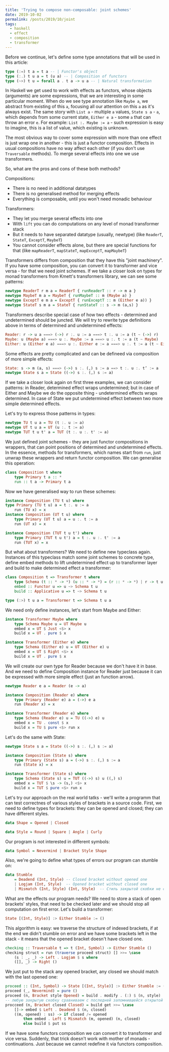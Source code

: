```yaml
---
title: 'Trying to compose non-composable: joint schemes'
date: 2019-10-02
permalink: /posts/2019/10/joint
tags:
  - haskell
  - effect
  - composition
  - transformer
---
```


Before we continue, let's define some type annotations that will be used in this article:
```haskell
type (:=) t a = t a -- | Functor's object
type (:.) t u a = t (u a) -- | Composition of functors
type (~>) t u = forall a . t a -> u a -- | Natural transformation
```

In Haskell we get used to work with effects as functors, whose objects (arguments) are some expressions, that we are interesting in  some particular moment.
When do we see type annotation like `Maybe a`, we abstract from existing of this `a`, focusing all our attention on this `a` as it's always exist. The same story with `List a` - multiple `a` values, `State s a` - `a`, which depends from some current state, `Either e a` - some `a` that can throw an error `e`. For example: `List :. Maybe := a` - such expression is easy to imagine, this is a list of value, which existing is unknown.

The most obvious way to cover some expression with more than one effect is just wrap one in another - this is just a functor composition. Effects in usual compositions have no way affect each other (if you don't use `Traversable` methods). To merge several effects into one we use transformers.

So, what are the pros and cons of these both methods?

Compositions:
* There is no need in additional datatypes
* There is no generalised method for merging effects
* Everything is composable, until you won't need monadic behaviour

Transformers:
* They let you merge several effects into one
* With `lift` you can do computations on any level of monad transformer stack
* But it needs to have separated datatype (usually, newtype) (like `ReaderT`, `StateT`, `ExceptT`, `MaybeT`)
* You cannot consider effects alone, but there are special functions for that (like `mapReaderT`, `mapStateT`, `mapExceptT`, `mapMaybeT`)

Transformers differs from composition that they have this "joint machinery". If you have some composition, you can convert it to transformer and vice versa - for that we need joint schemes. If we take a closer look on types for monad transformers from Kmett's transformers library, we can see some patterns:
```haskell
newtype ReaderT r m a = ReaderT { runReaderT :: r -> m a }
newtype MaybeT m a = MaybeT { runMaybeT :: m (Maybe a) }
newtype ExceptT e m a = ExceptT { runExceptT :: m (Either e a)) }
newtype StateT s m a = StateT { runStateT :: s -> m (a,s) }
```

Transformers describe special case of how two effects - determined and undetermined should be juncted. We will try to rewrite type definitions above in terms of determined and undetermined effects:

```haskell
Reader: r -> u a ===> (->) r :. u := a ===> t :. u := a (t ~ (->) r)
Maybe: u (Maybe a) ===> u :. Maybe := a ===> u :. t := a (t ~ Maybe)
Either: u (Either e a) ===> u :. Either e := a ===> u :. t := a (t ~ Either e)
```

Some effects are pretty complicated and can be defineed via composition of more simple effects:

```haskell
State: s -> m (a, s) ===> (->) s :. (,) s := a ==> t :. u :. t’ := a
newtype State s a = State ((->) s :. (,) s := a)
```

If we take a closer look again on first three examples, we can consider patterns: in Reader, determined effect wraps undetermined; but in case of Either and Maybe we do the opposite thing - undetermined effects wraps determined. In case of State we put undetermined effect between two more simple determined effects.

Let's try to express those patterns in types:

```haskell
newtype TU t u a = TU (t :. u := a)
newtype UT t u a = UT (u :. t := a)
newtype TUT t u t' a = TUT (t :. u :. t' := a)
```

We just defined joint schemes - they are just functor compositions in wrappers, that can point positions of determined and undetermined effects. In the essence, methods for transformers, which names start from `run`, just unwrap these wrappers and return functor composition. We can generalise this operation:

```haskell
class Composition t where
	type Primary t a :: *
	run :: t a -> Primary t a
```

Now we have generalised way to run these schemes:

```haskell
instance Composition (TU t u) where
type Primary (TU t u) a = t :. u := a
	run (TU x) = x
instance Composition (UT t u) where
	type Primary (UT t u) a = u :. t := a
	run (UT x) = x

instance Composition (TUT t u t') where
	type Primary (TUT t u t') a = t :. u :. t' := a
	run (TUT x) = x
```

But what about transformers? We need to define new typeclass again. Instances of this typeclass match some joint schemes to concrete type, define embed methods to lift undetermined effect up to transformer layer and build to make determined effect a transformer:

```haskell
class Composition t => Transformer t where
	type Schema (t :: * -> *) (u :: * -> *) = (r :: * -> *) | r -> t u
	embed :: Functor u => u ~> Schema t u
	build :: Applicative u => t ~> Schema t u

type (:>) t u a = Transformer t => Schema t u a
```

We need only define instances, let's start from Maybe and Either:

```haskell
instance Transformer Maybe where
	type Schema Maybe u = UT Maybe u
	embed x = UT $ Just <$> x
	build x = UT . pure $ x

instance Transformer (Either e) where
	type Schema (Either e) u = UT (Either e) u
	embed x = UT $ Right <$> x
	build x = UT . pure $ x
```

We will create our own type for Reader because we don't have it in base. And we need to define Composition instance for Reader just because it can be expressed with more simple effect (just an function arrow).

```haskell
newtype Reader e a = Reader (e -> a)

instance Composition (Reader e) where
	type Primary (Reader e) a = (->) e a
	run (Reader x) = x

instance Transformer (Reader e) where
	type Schema (Reader e) u = TU ((->) e) u
	embed x = TU . const $ x
	build x = TU $ pure <$> run x
```

Let's do the same with State:

```haskell
newtype State s a = State ((->) s :. (,) s := a)

instance Composition (State s) where
	type Primary (State s) a = (->) s :. (,) s := a
	run (State x) = x

instance Transformer (State s) where
	type Schema (State s) u = TUT ((->) s) u ((,) s)
	embed x = TUT $ \s -> (s,) <$> x
	build x = TUT $ pure <$> run x
```

Let's try our approach on the real world tatks - we'll write a programm that can test correctnes of various styles of brackets in a source code. First, we need to define types for brackets: they can be opened and closed; they can have different styles.

```haskell
data Shape = Opened | Closed

data Style = Round | Square | Angle | Curly
```

Our program is not interested in different symbols:

```haskell
data Symbol = Nevermind | Bracket Style Shape
```

Also, we're going to define what types of errors our program can stumble on:

```haskell
data Stumble
	= Deadend (Int, Style) -- Closed bracket without opened one
	| Logjam (Int, Style)  -- Opened bracket without closed one
	| Mismatch (Int, Style) (Int, Style)  -- Стиль закрытой скобки не соответствует открытой
```

What are the effects our program needs? We need to store a stack of open brackets' styles, that need to be checked later and we should stop all computation on first error. Let's build a transformer:

```haskell
State [(Int, Style)] :> Either Stumble := ()
```

This algorithm is easy: we traverse the structure of indexed brackets, if at the end we didn't stumble on error and we have some brackets left in the stack - it means that the opened bracket doesn't have closed one.

```haskell
checking :: Traversable t => t (Int, Symbol) -> Either Stumble ()
checking struct = run (traverse proceed struct) [] >>= \case
	(s : _, _) -> Left . Logjam $ s where
	([], _) -> Right ()
```

We just put to the stack any opened bracket, any closed we should match with the last opened one:

```haskell
proceed :: (Int, Symbol) -> State [(Int, Style)] :> Either Stumble := ()
proceed (_, Nevermind) = pure ()
proceed (n, Bracket style Opened) = build . modify . (:) $ (n, style)
-- любую закрытую скобку сравниваем с последней запомнившейся открытой
procceed (n, Bracket closed Closed) = build get >>= \case
	[]-> embed $ Left . Deadend $ (n, closed)
	((m, opened) : ss) -> if closed /= opened
		then embed . Left $ Mismatch (m, opened) (n, closed)
		else build $ put ss
```

If we have some functors composition we can convert it to transformer and vice versa. Suddenly, that trick doesn't work with mother of monads - continuations. Just because we cannot redefine it via functors composition.
